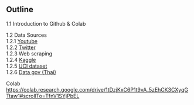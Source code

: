 ## Outline

1.1 Introduction to Github & Colab

1.2 Data Sources <br>
    1.2.1 <a href="https://www.youtube.com/">Youtube</a> </br>
    1.2.2 <a href="https://twitter.com/home">Twitter</a> </br>
    1.2.3 Web scraping </br>
    1.2.4 <a href="https://www.kaggle.com/">Kaggle</a> </br>
    1.2.5 <a href="https://archive.ics.uci.edu/ml/datasets.php"> UCI dataset </a> </br> 
    1.2.6 <a href="https://data.go.th/"> Data gov (Thai) </a> </br> 

Colab
https://colab.research.google.com/drive/1tDzjKxC6P1t9vA_5zEhCK3CXyqGTtaw1#scrollTo=TfnV1SYjPbEL
